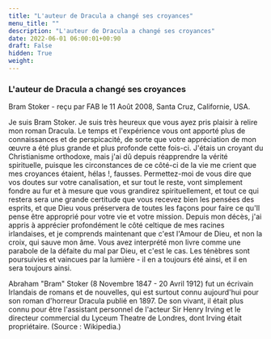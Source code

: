 ```yaml
---
title: "L'auteur de Dracula a changé ses croyances"
menu_title: ""
description: "L'auteur de Dracula a changé ses croyances"
date: 2022-06-01 06:00:01+00:90
draft: False
hidden: True
weight:
---
```

### L'auteur de Dracula a changé ses croyances

Bram Stoker - reçu par FAB le 11 Août 2008, Santa Cruz, Californie, USA.

Je suis Bram Stoker.
Je suis très heureux que vous ayez pris plaisir à relire mon roman Dracula. Le temps et l'expérience vous ont apporté plus de connaissances et de perspicacité, de sorte que votre appréciation de mon œuvre a été plus grande et plus profonde cette fois-ci.
J'étais un croyant du Christianisme orthodoxe, mais j'ai dû depuis réapprendre la vérité spirituelle, puisque les circonstances de ce côté-ci de la vie me crient que mes croyances étaient, hélas !, fausses.
Permettez-moi de vous dire que vos doutes sur votre canalisation, et sur tout le reste, vont simplement fondre au fur et à mesure que vous grandirez spirituellement, et tout ce qui restera sera une grande certitude que vous recevez bien les pensées des esprits, et que Dieu vous préservera de toutes les façons pour faire ce qu'Il pense être approprié pour votre vie et votre mission.
Depuis mon décès, j'ai appris à apprécier profondément le côté celtique de mes racines irlandaises, et je comprends maintenant que c'est l'Amour de Dieu, et non la croix, qui sauve mon âme.
Vous avez interprété mon livre comme une parabole de la défaite du mal par Dieu, et c'est le cas. Les ténèbres sont poursuivies et vaincues par la lumière - il en a toujours été ainsi, et il en sera toujours ainsi.

Abraham "Bram" Stoker (8 Novembre 1847 - 20 Avril 1912) fut un écrivain Irlandais de romans et de nouvelles, qui est surtout connu aujourd'hui pour son roman d'horreur Dracula publié en 1897. De son vivant, il était plus connu pour être l'assistant personnel de l'acteur Sir Henry Irving et le directeur commercial du Lyceum Theatre de Londres, dont Irving était propriétaire. (Source : Wikipedia.)